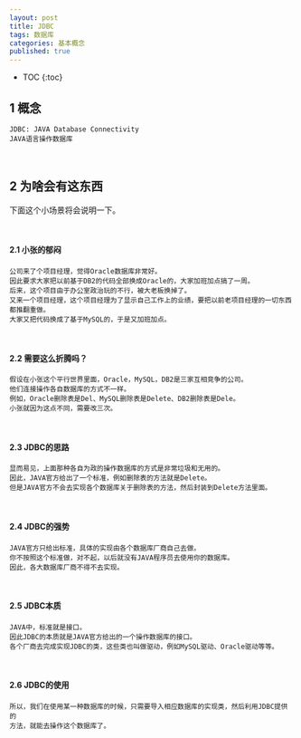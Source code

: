 ```yaml
---
layout: post
title: JDBC
tags: 数据库
categories: 基本概念
published: true
---
```


* TOC
{:toc}


## 1 概念
    JDBC: JAVA Database Connectivity
    JAVA语言操作数据库

&nbsp;
## 2 为啥会有这东西
下面这个小场景将会说明一下。

&nbsp;
#### 2.1 小张的郁闷
    公司来了个项目经理，觉得Oracle数据库非常好。
    因此要求大家把以前基于DB2的代码全部换成Oracle的，大家加班加点搞了一周。
    后来，这个项目由于办公室政治玩的不行，被大老板换掉了。
    又来一个项目经理，这个项目经理为了显示自己工作上的业绩，要把以前老项目经理的一切东西都推翻重做。
    大家又把代码换成了基于MySQL的，于是又加班加点。

&nbsp;
#### 2.2 需要这么折腾吗？
    假设在小张这个平行世界里面，Oracle，MySQL，DB2是三家互相竞争的公司。
    他们连接操作各自数据库的方式不一样。
    例如，Oracle删除表是Del、MySQL删除表是Delete、DB2删除表是Dele。
    小张就因为这点不同，需要改三次。

&nbsp;
#### 2.3 JDBC的思路
    显而易见，上面那种各自为政的操作数据库的方式是非常垃圾和无用的。
    因此，JAVA官方给出了一个标准，例如删除表的方法就是Delete。
    但是JAVA官方不会去实现各个数据库关于删除表的方法，然后封装到Delete方法里面。

&nbsp;
#### 2.4 JDBC的强势
    JAVA官方只给出标准，具体的实现由各个数据库厂商自己去做。
    你不按照这个标准做，对不起，以后就没有JAVA程序员去使用你的数据库。
    因此，各大数据库厂商不得不去实现。

&nbsp;
#### 2.5 JDBC本质
    JAVA中，标准就是接口。
    因此JDBC的本质就是JAVA官方给出的一个操作数据库的接口。
    各个厂商去完成实现JDBC的类，这些类也叫做驱动，例如MySQL驱动、Oracle驱动等等。

&nbsp;
#### 2.6 JDBC的使用
    所以，我们在使用某一种数据库的时候，只需要导入相应数据库的实现类，然后利用JDBC提供的
    方法，就能去操作这个数据库了。


